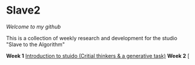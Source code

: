 # Slave2

*Welcome to my github* <br />

This is a collection of weekly research and development for the studio "Slave to the Algorithm" <br />


**Week 1** [Introduction to stuido (Critial thinkers & a generative task)](https://github.com/LouisEastt/Slave2/blob/master/Week%201/Readme.md)
**Week 2** [


